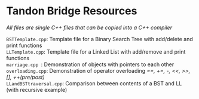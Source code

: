 # Tandon Bridge Resources

*All files are single C++ files that can be copied into a C++ compiler*

`BSTTemplate.cpp`: Template file for a Binary Search Tree with add/delete and print functions\
`LLTemplate.cpp`: Template file for a Linked List with add/remove and print functions\
`marriage.cpp `: Demonstration of objects with pointers to each other\
`overloading.cpp`: Demonstration of operator overloading *==, +=, -, <<, >>, [], ++(pre/post)*\
`LLandBSTtraversal.cpp`: Comparison between contents of a BST and LL (with recursive example)
